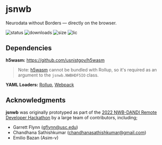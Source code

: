 # jsnwb
Neurodata without Borders — directly on the browser.

![status](https://img.shields.io/npm/v/jsnwb) 
![downloads](https://img.shields.io/npm/dt/jsnwb)
![size](https://img.shields.io/github/size/brainsatplay/jsnwb)
![lic](https://img.shields.io/npm/l/jsnwb)

## Dependencies
**h5wasm:** https://github.com/usnistgov/h5wasm
> Note: [h5wasm](https://github.com/usnistgov/h5wasm) cannot be bundled with Rollup, so it's required as an argument to the `jsnwb.NWBHDF5IO` class.

**YAML Loaders:** [Rollup](https://www.npmjs.com/package/@rollup/plugin-yaml), [Webpack](https://github.com/eemeli/yaml-loader)
## Acknowledgments
**jsnwb** was originally prototyped as part of the [2022 NWB-DANDI Remote Developer Hackathon](https://neurodatawithoutborders.github.io/nwb_hackathons/HCK12_2022_Remote/) by a large team of contributors, including;
- Garrett Flynn (gflynn@usc.edu)
- Chandhana Sathishkumar (chandhanasathishkumar@gmail.com)
- Emilio Bazan (Asim-v)

